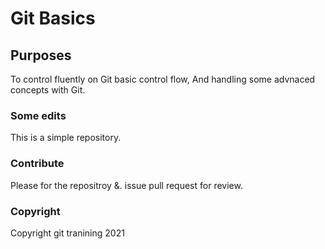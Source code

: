 # Git Basics

## Purposes

To control fluently on Git basic control flow,
And handling some advnaced concepts with Git.

### Some edits

This is a simple repository.

### Contribute
Please for the repositroy &. issue pull request for review.

### Copyright
Copyright git tranining 2021